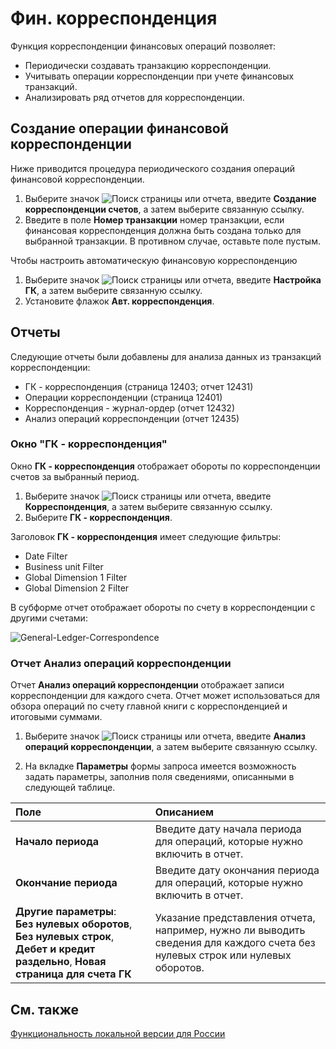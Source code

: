 # Фин. корреспонденция

Функция корреспонденции финансовых операций позволяет: 

- Периодически создавать транзакцию корреспонденции.
- Учитывать операции корреспонденции при учете финансовых транзакций.
- Анализировать ряд отчетов для корреспонденции.

 

## Создание операции финансовой корреспонденции 

Ниже приводится процедура периодического создания операций финансовой корреспонденции.

1. Выберите значок ![Поиск страницы или отчета](https://github.com/DianaMalina/dynamics365smb-docs/blob/live/business-central/LocalFunctionality/Russia/1.png), введите **Создание корреспонденции счетов**, а затем выберите связанную ссылку.
2. Введите в поле **Номер транзакции** номер транзакции, если финансовая корреспонденция должна быть создана только для выбранной транзакции. В противном случае, оставьте поле пустым.

 

Чтобы настроить автоматическую финансовую корреспонденцию 

1. Выберите значок ![Поиск страницы или отчета](https://github.com/DianaMalina/dynamics365smb-docs/blob/live/business-central/LocalFunctionality/Russia/1.png), введите **Настройка ГК**, а затем выберите связанную ссылку.
2. Установите флажок **Авт. корреспонденция**.

 

## Отчеты 

Следующие отчеты были добавлены для анализа данных из транзакций корреспонденции: 

- ГК - корреспонденция (страница 12403; отчет 12431)
- Операции корреспонденции (страница 12401)
- Корреспонденция - журнал-ордер (отчет 12432)
- Анализ операций корреспонденции (отчет 12435)

 

### Окно "ГК - корреспонденция" 

Окно **ГК - корреспонденция** отображает обороты по корреспонденции счетов за выбранный период. 

1. Выберите значок ![Поиск страницы или отчета](https://github.com/DianaMalina/dynamics365smb-docs/blob/live/business-central/LocalFunctionality/Russia/1.png), введите **Корреспонденция**, а затем выберите связанную ссылку.
2. Выберите **ГК - корреспонденция**.



Заголовок **ГК - корреспонденция** имеет следующие фильтры:

- Date Filter
- Business unit Filter
- Global Dimension 1 Filter
- Global Dimension 2 Filter

 

В субформе  отчет отображает обороты по счету в корреспонденции с другими счетами:

![General-Ledger-Correspondence](https://github.com/DianaMalina/dynamics365smb-docs/blob/live/business-central/LocalFunctionality/Russia/General-Ledger-Correspondence.png)



### Отчет Анализ операций корреспонденции

Отчет **Анализ операций корреспонденции** отображает записи корреспонденции для каждого счета. Отчет может использоваться для обзора операций по счету главной книги с корреспонденцией и итоговыми суммами.

1. Выберите значок ![Поиск страницы или отчета](https://github.com/DianaMalina/dynamics365smb-docs/blob/live/business-central/LocalFunctionality/Russia/1.png), введите **Анализ операций корреспонденции**, а затем выберите связанную ссылку.

2. На вкладке **Параметры** формы запроса имеется возможность задать параметры, заполнив поля сведениями, описанными в следующей таблице.

| Поле                                                         | Описанием                                                    |
| :----------------------------------------------------------- | :----------------------------------------------------------- |
| **Начало периода**                                           | Введите дату начала периода для операций, которые нужно включить в отчет. |
| **Окончание периода**                                        | Введите дату окончания периода для операций, которые нужно включить в отчет. |
| **Другие параметры**:<br />**Без нулевых оборотов**, **Без нулевых строк**, **Дебет и кредит раздельно**, **Новая страница для счета ГК** | Указание представления отчета, например, нужно ли выводить сведения для каждого счета без нулевых строк или нулевых оборотов. |

 

## См. также 

[Функциональность локальной версии для России](https://github.com/DianaMalina/dynamics365smb-docs/blob/live/business-central/LocalFunctionality/Russia/russian-local-functionality.md)

